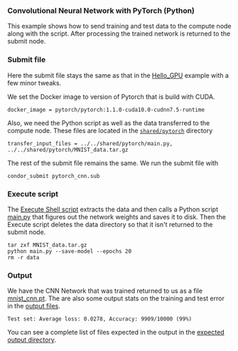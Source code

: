 ### Convolutional Neural Network with PyTorch (Python)
This example shows how to send training and test data to the compute node along
with the script. After processing the trained network is returned to the
submit node.  

### Submit file

Here the submit file stays the same as that in the [Hello\_GPU](../hello_gpu/) example with a few minor tweaks. 

We set the Docker image to version of Pytorch that is build with CUDA. 
```
docker_image = pytorch/pytorch:1.1.0-cuda10.0-cudnn7.5-runtime
```

Also, we need the Python script as well as the data transferred to the compute node. 
These files are located in the [`shared/pytorch`](../../shared/pytorch) directory
```
transfer_input_files = ../../shared/pytorch/main.py, ../../shared/pytorch/MNIST_data.tar.gz
```

The rest of the submit file remains the same.  We run the submit file with 
```shell
condor_submit pytorch_cnn.sub
```

### Execute script
The [Execute Shell script](./pytorch_cnn.sh) extracts the data and then calls a
Python script [main.py](../../shared/pytorch/main.py) that figures out the network weights and saves it to disk.
Then the Execute script deletes the data directory so that it isn't returned to the submit node. 

```shell
tar zxf MNIST_data.tar.gz
python main.py --save-model --epochs 20
rm -r data
```
 
### Output 
We have the CNN Network that was trained returned to us as a file
[mnist\_cnn.pt](./expected_output/mnist_cnn.pt). The are also some output stats
on the training and test error in the [output
files](./expected_output/pytorch_cnn.out.txt).  
```
Test set: Average loss: 0.0278, Accuracy: 9909/10000 (99%)
```

You can see a complete list of files expected in the output in the [expected
output directory](./expected_output/).
